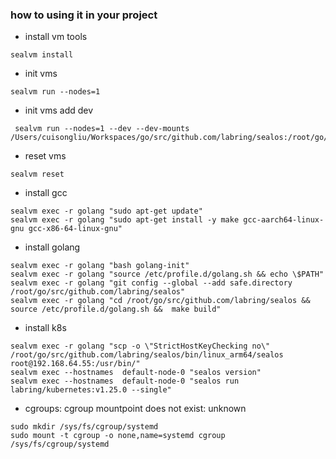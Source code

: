 ### how to using it in your project

- install vm tools
```shell
sealvm install 
```

- init vms 
```shell
sealvm run --nodes=1 
```

- init vms add dev 
```shell
 sealvm run --nodes=1 --dev --dev-mounts /Users/cuisongliu/Workspaces/go/src/github.com/labring/sealos:/root/go/src/github.com/labring/sealos 
```

- reset vms
```shell
sealvm reset
```


- install gcc
```shell
sealvm exec -r golang "sudo apt-get update"
sealvm exec -r golang "sudo apt-get install -y make gcc-aarch64-linux-gnu gcc-x86-64-linux-gnu"
```

- install golang
```shell
sealvm exec -r golang "bash golang-init"
sealvm exec -r golang "source /etc/profile.d/golang.sh && echo \$PATH"
sealvm exec -r golang "git config --global --add safe.directory /root/go/src/github.com/labring/sealos"
sealvm exec -r golang "cd /root/go/src/github.com/labring/sealos &&  source /etc/profile.d/golang.sh &&  make build"
```

- install k8s
```shell
sealvm exec -r golang "scp -o \"StrictHostKeyChecking no\" /root/go/src/github.com/labring/sealos/bin/linux_arm64/sealos root@192.168.64.55:/usr/bin/"
sealvm exec --hostnames  default-node-0 "sealos version" 
sealvm exec --hostnames  default-node-0 "sealos run labring/kubernetes:v1.25.0 --single" 
```


- cgroups: cgroup mountpoint does not exist: unknown
```shell
sudo mkdir /sys/fs/cgroup/systemd
sudo mount -t cgroup -o none,name=systemd cgroup /sys/fs/cgroup/systemd
```
